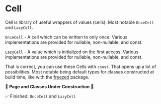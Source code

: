# Cell

Cell is library of useful wrappers of values (cells). Most notable `OnceCell` and `LazyCell`.

`OnceCell` - A cell which can be written to only once. Various implementations are provided for nullable, 
non-nullable, and const.

`LazyCell` - A value which is initialized on the first access. Various implementations are provided for nullable,
non-nullable, and const.

That is correct, you can use these Cells with `const`. That opens up a lot of possibilities. Most notable being 
default types for classes constructed at build time, like with the [freezed] package.


🚧 **Page and Classes Under Construction** 🚧

✅ Finished: `OnceCell` and `LazyCell`

[freezed]:https://pub.dev/packages/freezed